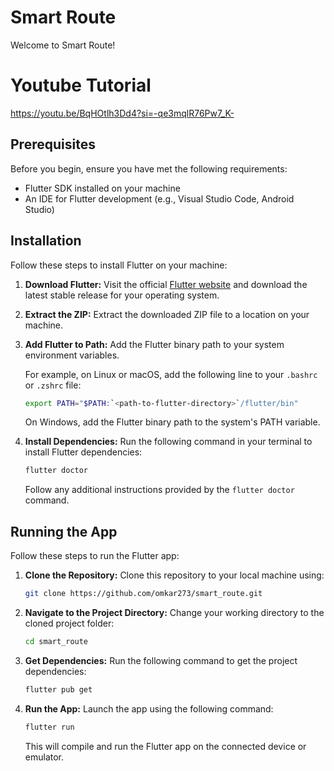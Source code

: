 # Smart Route

Welcome to Smart Route! 

# Youtube Tutorial 
https://youtu.be/BqHOtlh3Dd4?si=-qe3mqlR76Pw7_K-

## Prerequisites

Before you begin, ensure you have met the following requirements:

- Flutter SDK installed on your machine
- An IDE for Flutter development (e.g., Visual Studio Code, Android Studio)

## Installation

Follow these steps to install Flutter on your machine:

1. **Download Flutter:**
   Visit the official [Flutter website](https://flutter.dev/docs/get-started/install) and download the latest stable release for your operating system.

2. **Extract the ZIP:**
   Extract the downloaded ZIP file to a location on your machine.

3. **Add Flutter to Path:**
   Add the Flutter binary path to your system environment variables.

    For example, on Linux or macOS, add the following line to your `.bashrc` or `.zshrc` file:

    ```bash
    export PATH="$PATH:`<path-to-flutter-directory>`/flutter/bin"
    ```

    On Windows, add the Flutter binary path to the system's PATH variable.

4. **Install Dependencies:**
   Run the following command in your terminal to install Flutter dependencies:

    ```bash
    flutter doctor
    ```

   Follow any additional instructions provided by the `flutter doctor` command.

## Running the App

Follow these steps to run the Flutter app:

1. **Clone the Repository:**
   Clone this repository to your local machine using:

    ```bash
    git clone https://github.com/omkar273/smart_route.git
    ```

2. **Navigate to the Project Directory:**
   Change your working directory to the cloned project folder:

    ```bash
    cd smart_route
    ```

3. **Get Dependencies:**
   Run the following command to get the project dependencies:

    ```bash
    flutter pub get
    ```

4. **Run the App:**
   Launch the app using the following command:

    ```bash
    flutter run
    ```

   This will compile and run the Flutter app on the connected device or emulator.

